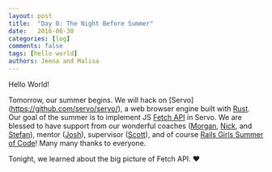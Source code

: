 ```yaml
---
layout: post
title:  "Day 0: The Night Before Summer"
date:   2016-06-30
categories: [log]
comments: false
tags: [hello world]
authors: Jeena and Malisa
---
```

Hello World!

Tomorrow, our summer begins. We will hack on [Servo] (https://github.com/servo/servo/), a web browser engine built with [Rust](https://www.rust-lang.org). Our goal of the summer is to implement JS [Fetch API](https://fetch.spec.whatwg.org/#fetch-api) in Servo. We are blessed to have support from our wonderful coaches ([Morgan](), [Nick](), and [Stefan]()), mentor ([Josh]()), supervisor ([Scott]()), and of course [Rails Girls Summer of Code](http://railsgirlssummerofcode.org/)! Many many thanks to everyone.

Tonight, we learned about the big picture of Fetch API. :heart:
